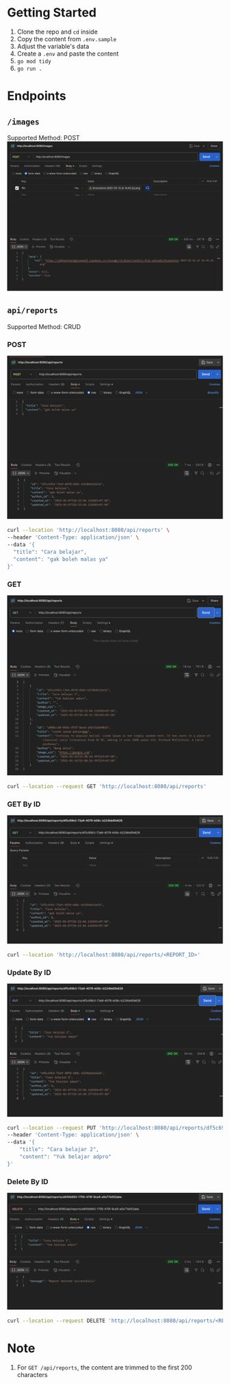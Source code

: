 # Getting Started
1. Clone the repo and `cd` inside
2. Copy the content from `.env.sample`
3. Adjust the variable's data
4. Create a `.env` and paste the content
5. `go mod tidy`
6. `go run .`

# Endpoints

## `/images`
Supported Method: POST
![alt text](public/images-post.png)

## `api/reports`
Supported Method: CRUD

### POST
![alt text](public/reports-post.png)
```bash
curl --location 'http://localhost:8080/api/reports' \
--header 'Content-Type: application/json' \
--data '{
  "title": "Cara belajar",
  "content": "gak boleh malas ya"
}'
```

### GET
![alt text](public/reports-get.png)
```bash
curl --location --request GET 'http://localhost:8080/api/reports'
```

### GET By ID
![alt text](public/reports-get-by-id.png)
```bash
curl --location 'http://localhost:8080/api/reports/<REPORT_ID>'
```

### Update By ID
![alt text](public/reports-update-by-id.png)
```bash
curl --location --request PUT 'http://localhost:8080/api/reports/df5c69b3-73a9-4078-b08c-b224bb6fa626' \
--header 'Content-Type: application/json' \
--data '{
    "title": "Cara belajar 2",
    "content": "Yuk belajar adpro"
}'
```

### Delete By ID
![alt text](public/reports-delete-by-id.png)
```bash
curl --location --request DELETE 'http://localhost:8080/api/reports/<REPORT_ID>' 
```

# Note
1. For `GET /api/reports`, the content are trimmed to the first 200 characters